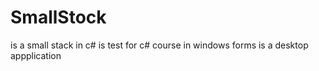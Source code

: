# SmallStock
is a small stack in c# is test for c# course in windows forms   is a desktop appplication 
